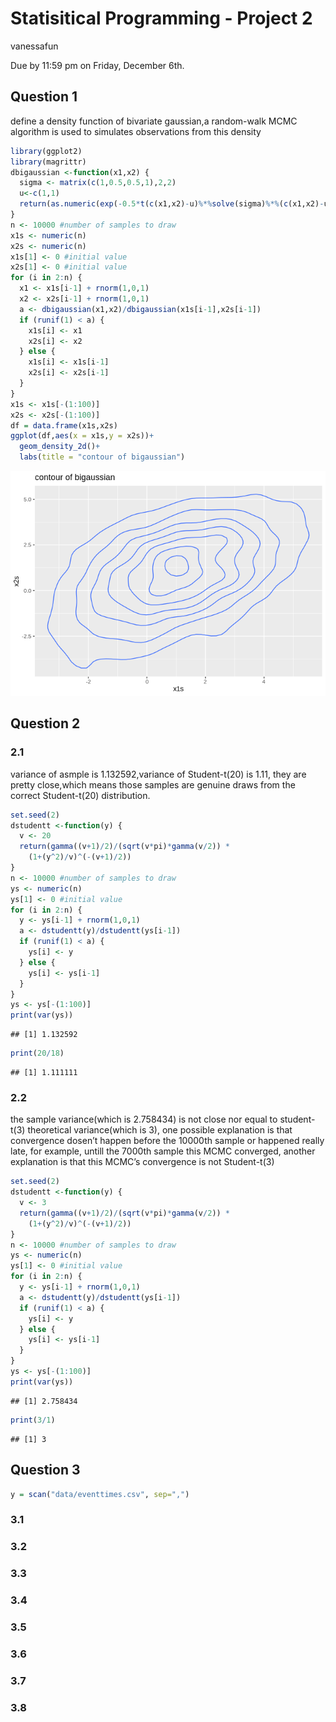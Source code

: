 Statisitical Programming - Project 2
================
vanessafun

Due by 11:59 pm on Friday, December 6th.

## Question 1

define a density function of bivariate gaussian,a random-walk MCMC
algorithm is used to simulates observations from this density

``` r
library(ggplot2)
library(magrittr)
dbigaussian <-function(x1,x2) {
  sigma <- matrix(c(1,0.5,0.5,1),2,2)
  u<-c(1,1)
  return(as.numeric(exp(-0.5*t(c(x1,x2)-u)%*%solve(sigma)%*%(c(x1,x2)-u)/(2*pi)/sqrt(0.75))))
}
n <- 10000 #number of samples to draw
x1s <- numeric(n)
x2s <- numeric(n)
x1s[1] <- 0 #initial value
x2s[1] <- 0 #initial value
for (i in 2:n) {
  x1 <- x1s[i-1] + rnorm(1,0,1)
  x2 <- x2s[i-1] + rnorm(1,0,1)
  a <- dbigaussian(x1,x2)/dbigaussian(x1s[i-1],x2s[i-1])
  if (runif(1) < a) {
    x1s[i] <- x1
    x2s[i] <- x2
  } else {
    x1s[i] <- x1s[i-1]
    x2s[i] <- x2s[i-1]
  }
}
x1s <- x1s[-(1:100)]
x2s <- x2s[-(1:100)]
df = data.frame(x1s,x2s)
ggplot(df,aes(x = x1s,y = x2s))+
  geom_density_2d()+
  labs(title = "contour of bigaussian")
```

![](proj2_files/figure-gfm/unnamed-chunk-1-1.png)<!-- -->

## Question 2

### 2.1

variance of asmple is 1.132592,variance of Student-t(20) is 1.11, they
are pretty close,which means those samples are genuine draws from the
correct Student-t(20) distribution.

``` r
set.seed(2)
dstudentt <-function(y) {
  v <- 20
  return(gamma((v+1)/2)/(sqrt(v*pi)*gamma(v/2)) *
    (1+(y^2)/v)^(-(v+1)/2))
}
n <- 10000 #number of samples to draw
ys <- numeric(n)
ys[1] <- 0 #initial value
for (i in 2:n) {
  y <- ys[i-1] + rnorm(1,0,1)
  a <- dstudentt(y)/dstudentt(ys[i-1])
  if (runif(1) < a) {
    ys[i] <- y
  } else {
    ys[i] <- ys[i-1]
  }
}
ys <- ys[-(1:100)]
print(var(ys))
```

    ## [1] 1.132592

``` r
print(20/18)
```

    ## [1] 1.111111

### 2.2

the sample variance(which is 2.758434) is not close nor equal to
student-t(3) theoretical variance(which is 3), one possible explanation
is that convergence dosen’t happen before the 10000th sample or happened
really late, for example, untill the 7000th sample this MCMC converged,
another explanation is that this MCMC’s convergence is not Student-t(3)

``` r
set.seed(2)
dstudentt <-function(y) {
  v <- 3
  return(gamma((v+1)/2)/(sqrt(v*pi)*gamma(v/2)) *
    (1+(y^2)/v)^(-(v+1)/2))
}
n <- 10000 #number of samples to draw
ys <- numeric(n)
ys[1] <- 0 #initial value
for (i in 2:n) {
  y <- ys[i-1] + rnorm(1,0,1)
  a <- dstudentt(y)/dstudentt(ys[i-1])
  if (runif(1) < a) {
    ys[i] <- y
  } else {
    ys[i] <- ys[i-1]
  }
}
ys <- ys[-(1:100)]
print(var(ys))
```

    ## [1] 2.758434

``` r
print(3/1)
```

    ## [1] 3

## Question 3

``` r
y = scan("data/eventtimes.csv", sep=",")
```

### 3.1

### 3.2

### 3.3

### 3.4

### 3.5

### 3.6

### 3.7

### 3.8
